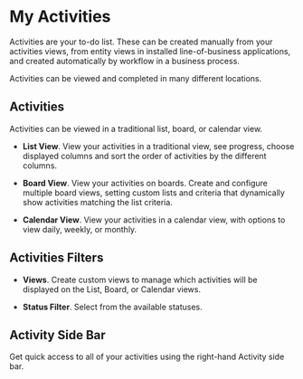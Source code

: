 # My Activities
Activities are your to-do list. These can be created manually from your activities views, from entity views in installed line-of-business applications, and created automatically by workflow in a business process.

Activities can be viewed and completed in many different locations.

## Activities
Activities can be viewed in a traditional list, board, or calendar view.

* **List View**. View your activities in a traditional view, see progress, choose displayed columns and sort the order of activities by the different columns.

* **Board View**. View your activities on boards. Create and configure multiple board views, setting custom lists and criteria that dynamically show activities matching the list criteria.

* **Calendar View**. View your activities in a calendar view, with options to view daily, weekly, or monthly.

## Activities Filters

* **Views**. Create custom views to manage which activities will be displayed on the List, Board, or Calendar views.

* **Status Filter**. Select from the available statuses.

## Activity Side Bar
Get quick access to all of your activities using the right-hand Activity side bar.

